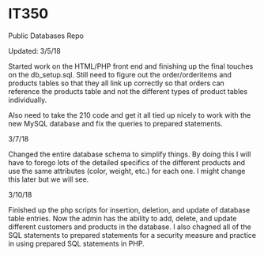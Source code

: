 # IT350
Public Databases Repo

Updated: 3/5/18

Started work on the HTML/PHP front end and finishing up the final touches on the 
db_setup.sql. Still need to figure out the order/orderitems and products tables
so that they all link up correctly so that orders can reference the products table
and not the different types of product tables individually. 

Also need to take the 210 code and get it all tied up nicely to work with the new
MySQL database and fix the queries to prepared statements.

3/7/18

Changed the entire database schema to simplify things. By doing this I will have to forego 
lots of the detailed specifics of the different products and use the same attributes
(color, weight, etc.) for each one. I might change this later but we will see.

3/10/18

Finished up the php scripts for insertion, deletion, and update of database table entries. Now the admin has the ability to add, delete, and update different customers and products in the database. I also chagned all of the SQL statements to prepared statements for a security measure and practice in using prepared SQL statements in PHP.
